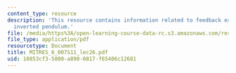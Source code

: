 ```yaml
---
content_type: resource
description: 'This resource contains information related to feedback example: the
  inverted pendulum.'
file: /media/https%3A/open-learning-course-data-rc.s3.amazonaws.com/res-6-007-signals-and-systems-spring-2011/10853cf35800a8900817f65406c12681_MITRES_6_007S11_lec26.pdf
file_type: application/pdf
resourcetype: Document
title: MITRES_6_007S11_lec26.pdf
uid: 10853cf3-5800-a890-0817-f65406c12681
---
```


